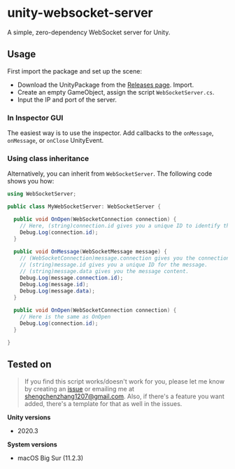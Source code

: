 # unity-websocket-server
A simple, zero-dependency WebSocket server for Unity.

## Usage
First import the package and set up the scene:
* Download the UnityPackage from the [Releases page](https://github.com/shaunabanana/unity-websocket-server/releases). Import.
* Create an empty GameObject, assign the script `WebSocketServer.cs`.
* Input the IP and port of the server.

### In Inspector GUI
The easiest way is to use the inspector. Add callbacks to the `onMessage`, `onMessage`, or `onClose` UnityEvent.

### Using class inheritance
Alternatively, you can inherit from `WebSocketServer`. The following code shows you how:
```csharp
using WebSocketServer;

public class MyWebSocketServer: WebSocketServer {

  public void OnOpen(WebSocketConnection connection) {
    // Here, (string)connection.id gives you a unique ID to identify the client.
    Debug.Log(connection.id);
  }
  
  public void OnMessage(WebSocketMessage message) {
    // (WebSocketConnection)message.connection gives you the connection that send the message.
    // (string)message.id gives you a unique ID for the message.
    // (string)message.data gives you the message content.
    Debug.Log(message.connection.id);
    Debug.Log(message.id);
    Debug.Log(message.data);
  }
  
  public void OnOpen(WebSocketConnection connection) {
    // Here is the same as OnOpen
    Debug.Log(connection.id);
  }

}

```

## Tested on
> If you find this script works/doesn't work for you, please let me know by creating an [issue](https://github.com/shaunabanana/unity-websocket-server/issues) or emailing me at shengchenzhang1207@gmail.com.
> Also, if there's a feature you want added, there's a template for that as well in the issues.

**Unity versions**
* 2020.3

**System versions**
* macOS Big Sur (11.2.3)
